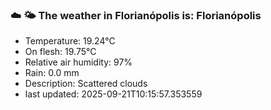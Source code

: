 ### ☁️ 🌤️  The weather in Florianópolis is: Florianópolis

- Temperature: 19.24°C
- On flesh: 19.75°C
- Relative air humidity: 97%
- Rain: 0.0 mm
- Description: Scattered clouds
- last updated: 2025-09-21T10:15:57.353559
